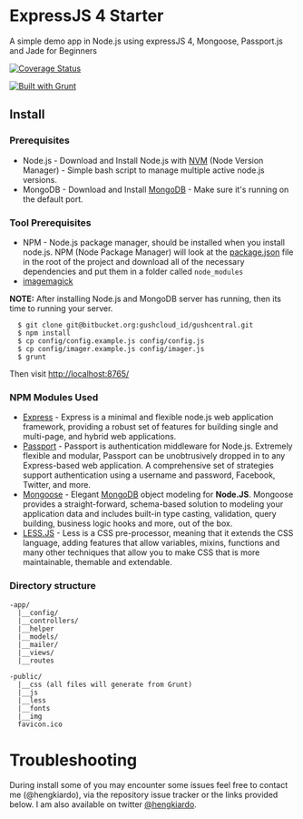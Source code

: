 ExpressJS 4 Starter
==========================

A simple demo app in Node.js using expressJS 4, Mongoose, Passport.js and Jade for Beginners

[![Coverage Status](https://coveralls.io/repos/aredo/express4-bootstrap-starter/badge.png)](https://coveralls.io/r/aredo/express4-bootstrap-starter)

[![Built with Grunt](https://cdn.gruntjs.com/builtwith.png)](http://gruntjs.com/)

## Install

### Prerequisites
- Node.js - Download and Install Node.js with [NVM](https://github.com/creationix/nvm) (Node Version Manager) - Simple bash script to manage multiple active node.js versions.
- MongoDB - Download and Install [MongoDB](http://www.mongodb.org/) - Make sure it's running on the default port.

### Tool Prerequisites

- NPM - Node.js package manager, should be installed when you install node.js. NPM (Node Package Manager) will look at the [package.json](https://github.com/jpotts18/mean-stack-relational/blob/master/package.json) file in the root of the project and download all of the necessary dependencies and put them in a folder called ```node_modules```
-  [imagemagick](http://www.imagemagick.org/script/index.php)

**NOTE:**
After installing  Node.js and MongoDB server has running, then its time to running your server.

```
  $ git clone git@bitbucket.org:gushcloud_id/gushcentral.git
  $ npm install
  $ cp config/config.example.js config/config.js
  $ cp config/imager.example.js config/imager.js
  $ grunt
```

Then visit [http://localhost:8765/](http://localhost:8765/)


### NPM Modules Used
- [Express](http://expressjs.com/) - Express is a minimal and flexible node.js web application framework, providing a robust set of features for building single and multi-page, and hybrid web applications.
- [Passport](http://passportjs.org/) - Passport is authentication middleware for Node.js. Extremely flexible and modular, Passport can be unobtrusively dropped in to any Express-based web application. A comprehensive set of strategies support authentication using a username and password, Facebook, Twitter, and more.
- [Mongoose](mongoosejs.com/docs/api.html) - Elegant [MongoDB](http://www.mongodb.org/) object modeling for **Node.JS**. Mongoose provides a straight-forward, schema-based solution to modeling your application data and includes built-in type casting, validation, query building, business logic hooks and more, out of the box.
- [LESS.JS](http://lesscss.org/) - Less is a CSS pre-processor, meaning that it extends the CSS language, adding features that allow variables, mixins, functions and many other techniques that allow you to make CSS that is more maintainable, themable and extendable.




### Directory structure
```
-app/
  |__config/
  |__controllers/
  |__helper
  |__models/
  |__mailer/
  |__views/
  |__routes

-public/
  |__css (all files will generate from Grunt)
  |__js
  |__less
  |__fonts
  |__img
  favicon.ico
```


# Troubleshooting

During install some of you may encounter some issues feel free to contact me (@hengkiardo), via the repository issue tracker or the links provided below. I am also available on twitter [@hengkiardo](http://twitter.com/hengkiardo).
